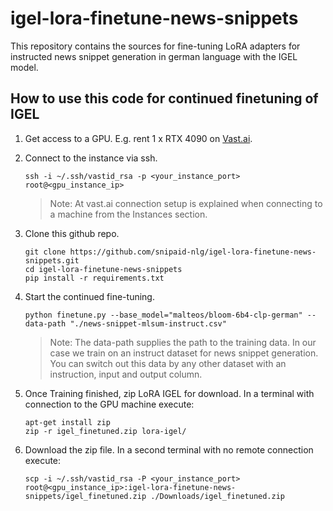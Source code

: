 # igel-lora-finetune-news-snippets
This repository contains the sources for fine-tuning LoRA adapters for instructed news snippet generation in german language with the IGEL model.

## How to use this code for continued finetuning of IGEL

1. Get access to a GPU. E.g. rent 1 x RTX 4090 on [Vast.ai](https://vast.ai/).
2. Connect to the instance via ssh.

    ```ssh -i ~/.ssh/vastid_rsa -p <your_instance_port> root@<gpu_instance_ip>```
  
    > Note: At vast.ai connection setup is explained when connecting to a machine from the Instances section.

3. Clone this github repo.

    ```
    git clone https://github.com/snipaid-nlg/igel-lora-finetune-news-snippets.git
    cd igel-lora-finetune-news-snippets
    pip install -r requirements.txt
    ```
4. Start the continued fine-tuning.

    ```python finetune.py --base_model="malteos/bloom-6b4-clp-german" --data-path "./news-snippet-mlsum-instruct.csv"```
    
    > Note: The data-path supplies the path to the training data. In our case we train on an instruct dataset for news snippet generation. You can switch out this data by any other dataset with an instruction, input and output column.
5. Once Training finished, zip LoRA IGEL for download. In a terminal with connection to the GPU machine execute:

     ```
     apt-get install zip
     zip -r igel_finetuned.zip lora-igel/
     ```
    
 6. Download the zip file. In a second terminal with no remote connection execute:
 
    ```scp -i ~/.ssh/vastid_rsa -P <your_instance_port> root@<gpu_instance_ip>:igel-lora-finetune-news-snippets/igel_finetuned.zip ./Downloads/igel_finetuned.zip```
